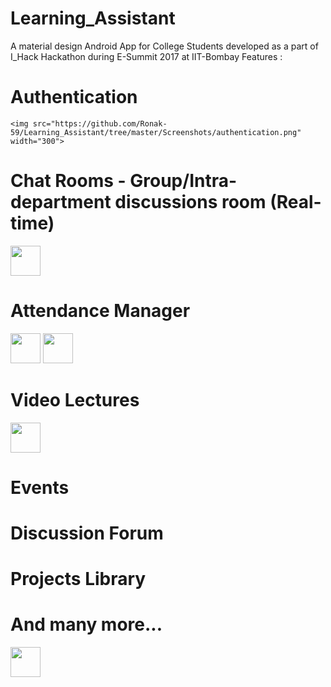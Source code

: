 # Learning_Assistant

A material design Android App for College Students developed as a part of I_Hack Hackathon during E-Summit 2017 at IIT-Bombay
Features : 

  # Authentication
    <img src="https://github.com/Ronak-59/Learning_Assistant/tree/master/Screenshots/authentication.png" width="300">

  # Chat Rooms - Group/Intra-department discussions room (Real-time)
<img src="https://github.com/Ronak-59/Learning_Assistant/tree/master/Screenshots/chat.png" width="48">
  
  # Attendance Manager
<img src="https://github.com/Ronak-59/Learning_Assistant/tree/master/Screenshots/attendance.png" width="48">
<img src="https://github.com/Ronak-59/Learning_Assistant/tree/master/Screenshots/attendance_record.png" width="48">

  # Video Lectures
<img src="https://github.com/Ronak-59/Learning_Assistant/tree/master/Screenshots/courses.png" width="48">

  # Events
    

  # Discussion Forum
   

  # Projects Library
    

  # And many more...
<img src="https://github.com/Ronak-59/Learning_Assistant/tree/master/Screenshots/nav_drawer.png" width="48">

